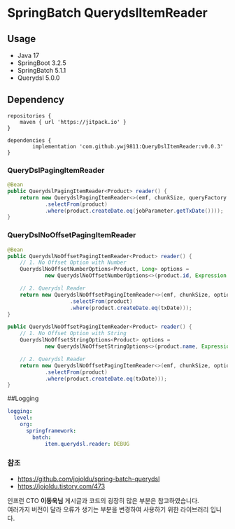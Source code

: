 # SpringBatch QuerydslItemReader

## Usage

- Java 17
- SpringBoot 3.2.5
- SpringBatch 5.1.1
- Querydsl 5.0.0

## Dependency

```
repositories {
    maven { url 'https://jitpack.io' }
}

dependencies {
		implementation 'com.github.ywj9811:QueryDslItemReader:v0.0.3'
}
```
### QueryDslPagingItemReader
```java
@Bean
public QuerydslPagingItemReader<Product> reader() {
    return new QuerydslPagingItemReader<>(emf, chunkSize, queryFactory -> queryFactory
            .selectFrom(product)
            .where(product.createDate.eq(jobParameter.getTxDate())));
}
```

### QueryDslNoOffsetPagingItemReader
```java
@Bean
public QuerydslNoOffsetPagingItemReader<Product> reader() {
    // 1. No Offset Option with Number
    QuerydslNoOffsetNumberOptions<Product, Long> options =
            new QuerydslNoOffsetNumberOptions<>(product.id, Expression.ASC);

    // 2. Querydsl Reader
    return new QuerydslNoOffsetPagingItemReader<>(emf, chunkSize, options, queryFactory -> queryFactory
                    .selectFrom(product)
                    .where(product.createDate.eq(txDate)));
}
```
```java
public QuerydslNoOffsetPagingItemReader<Product> reader() {
    // 1. No Offset Option with String
    QuerydslNoOffsetStringOptions<Product> options =
            new QuerydslNoOffsetStringOptions<>(product.name, Expression.DESC);

    // 2. Querydsl Reader
    return new QuerydslNoOffsetPagingItemReader<>(emf, chunkSize, options, queryFactory -> queryFactory
            .selectFrom(product)
            .where(product.createDate.eq(txDate)));
}
```

##Logging
```yaml
logging:
  level:
    org:
      springframework:
        batch: 
            item.querydsl.reader: DEBUG
```

### 참조
  - https://github.com/jojoldu/spring-batch-querydsl
  - https://jojoldu.tistory.com/473
    
  인프런 CTO **이동욱님** 게시글과 코드의 굉장히 많은 부분은 참고하였습니다.<br>
  여러가지 버전이 달라 오류가 생기는 부분을 변경하여 사용하기 위한 라이브러리 입니다.
